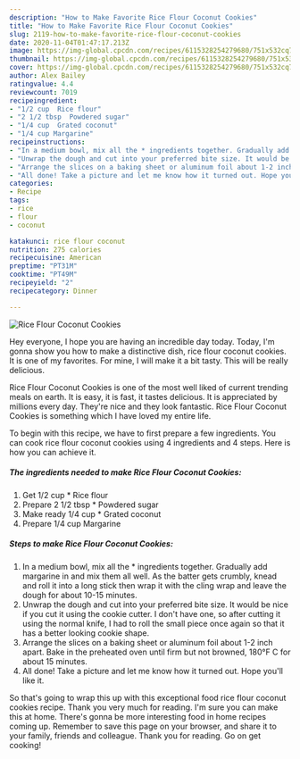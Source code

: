 ```yaml
---
description: "How to Make Favorite Rice Flour Coconut Cookies"
title: "How to Make Favorite Rice Flour Coconut Cookies"
slug: 2119-how-to-make-favorite-rice-flour-coconut-cookies
date: 2020-11-04T01:47:17.213Z
image: https://img-global.cpcdn.com/recipes/6115328254279680/751x532cq70/rice-flour-coconut-cookies-recipe-main-photo.jpg
thumbnail: https://img-global.cpcdn.com/recipes/6115328254279680/751x532cq70/rice-flour-coconut-cookies-recipe-main-photo.jpg
cover: https://img-global.cpcdn.com/recipes/6115328254279680/751x532cq70/rice-flour-coconut-cookies-recipe-main-photo.jpg
author: Alex Bailey
ratingvalue: 4.4
reviewcount: 7019
recipeingredient:
- "1/2 cup  Rice flour"
- "2 1/2 tbsp  Powdered sugar"
- "1/4 cup  Grated coconut"
- "1/4 cup Margarine"
recipeinstructions:
- "In a medium bowl, mix all the * ingredients together. Gradually add margarine in and mix them all well. As the batter gets crumbly, knead and roll it into a long stick then wrap it with the cling wrap and leave the dough for about 10-15 minutes."
- "Unwrap the dough and cut into your preferred bite size. It would be nice if you cut it using the cookie cutter. I don&#39;t have one, so after cutting it using the normal knife, I had to roll the small piece once again so that it has a better looking cookie shape."
- "Arrange the slices on a baking sheet or aluminum foil about 1-2 inch apart. Bake in the preheated oven until firm but not browned, 180°F C for about 15 minutes."
- "All done! Take a picture and let me know how it turned out. Hope you&#39;ll like it."
categories:
- Recipe
tags:
- rice
- flour
- coconut

katakunci: rice flour coconut 
nutrition: 275 calories
recipecuisine: American
preptime: "PT31M"
cooktime: "PT49M"
recipeyield: "2"
recipecategory: Dinner

---
```



![Rice Flour Coconut Cookies](https://img-global.cpcdn.com/recipes/6115328254279680/751x532cq70/rice-flour-coconut-cookies-recipe-main-photo.jpg)

Hey everyone, I hope you are having an incredible day today. Today, I'm gonna show you how to make a distinctive dish, rice flour coconut cookies. It is one of my favorites. For mine, I will make it a bit tasty. This will be really delicious.



Rice Flour Coconut Cookies is one of the most well liked of current trending meals on earth. It is easy, it is fast, it tastes delicious. It is appreciated by millions every day. They're nice and they look fantastic. Rice Flour Coconut Cookies is something which I have loved my entire life.


To begin with this recipe, we have to first prepare a few ingredients. You can cook rice flour coconut cookies using 4 ingredients and 4 steps. Here is how you can achieve it.

<!--inarticleads1-->

##### The ingredients needed to make Rice Flour Coconut Cookies:

1. Get 1/2 cup * Rice flour
1. Prepare 2 1/2 tbsp * Powdered sugar
1. Make ready 1/4 cup * Grated coconut
1. Prepare 1/4 cup Margarine




<!--inarticleads2-->

##### Steps to make Rice Flour Coconut Cookies:

1. In a medium bowl, mix all the * ingredients together. Gradually add margarine in and mix them all well. As the batter gets crumbly, knead and roll it into a long stick then wrap it with the cling wrap and leave the dough for about 10-15 minutes.
1. Unwrap the dough and cut into your preferred bite size. It would be nice if you cut it using the cookie cutter. I don&#39;t have one, so after cutting it using the normal knife, I had to roll the small piece once again so that it has a better looking cookie shape.
1. Arrange the slices on a baking sheet or aluminum foil about 1-2 inch apart. Bake in the preheated oven until firm but not browned, 180°F C for about 15 minutes.
1. All done! Take a picture and let me know how it turned out. Hope you&#39;ll like it.




So that's going to wrap this up with this exceptional food rice flour coconut cookies recipe. Thank you very much for reading. I'm sure you can make this at home. There's gonna be more interesting food in home recipes coming up. Remember to save this page on your browser, and share it to your family, friends and colleague. Thank you for reading. Go on get cooking!

